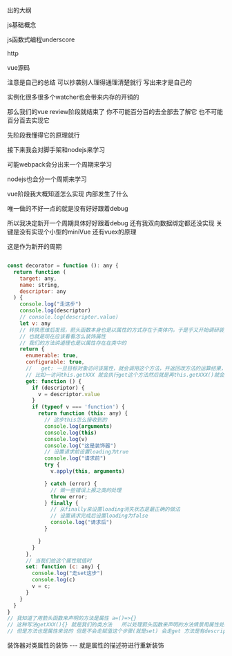 出的大纲

js基础概念

js函数式编程underscore

http 


vue源码


注意是自己的总结 可以抄袭别人理得通理清楚就行 写出来才是自己的


实例化很多很多个watcher也会带来内存的开销的




那么我们的vue review阶段就结束了 你不可能百分百的去全部去了解它 也不可能百分百去实现它

先阶段我懂得它的原理就行


接下来我会对脚手架和nodejs来学习

可能webpack会分出来一个周期来学习

nodejs也会分一个周期来学习



vue阶段我大概知道怎么实现 内部发生了什么

唯一做的不好一点的就是没有好好跟着debug

所以我决定新开一个周期具体好好跟着debug
还有我双向数据绑定都还没实现
关键是没有实现个小型的miniVue
还有vuex的原理

这是作为新开的周期


```javascript

const decorator = function (): any {
  return function (
    target: any,
    name: string,
    descriptor: any
  ) {
    console.log("走这步")
    console.log(descriptor)
    // console.log(descriptor.value)
    let v: any
    // 转换思维后发现，箭头函数本身也是以属性的方式存在于类体内，于是乎又开始调研装饰属性的用法
    // 也就是现在应该看看怎么装饰属性
    // 我们的方法讲道理也是以属性存在在类中的
    return {
      enumerable: true,
      configurable: true,
      //   get: 一旦目标对象访问该属性，就会调用这个方法，并返回改方法的运算结果，默认为 undefined,
      // 比如一访问this.getXXX 就会执行get这个方法然后就是再this.getXXX()就会执行get返回来的函数  所以从这一步去处理我们的逻辑
      get: function () {
        if (descriptor) {
          v = descriptor.value
        }
        if (typeof v === 'function') {
          return function (this: any) {
            // 这步this怎么接收到的
            console.log(arguments)
            console.log(this)
            console.log(v)
            console.log("这是装饰器")
            // 设置请求前设置loading为true
            console.log("请求前")
            try {
              v.apply(this, arguments)

            } catch (error) {
              // 做一些错误上报之类的处理 
              throw error;
            } finally {
              // 从finally来设置loading消失状态是最正确的做法
              // 设置请求完成后设置loading为false
              console.log("请求后")
            }

          }
        }
      },
      // 当我们给这个属性赋值时
      set: function (c: any) {
        console.log("走set这步")
        console.log(c)
        v = c;
      }
    }
  }
}
// 我知道了用箭头函数来声明的方法是属性 a=()=>{}
// 这种写法getXXX(){} 就是我们的类方法   所以处理箭头函数来声明的方法情景用属性处理场景就行
// 但是方法也是属性来说的 但是不会走赋值这个步骤(就是set) 会走get 方法是有descriptor属性的

```


装饰器对类属性的装饰  --- 就是属性的描述符进行重新装饰

